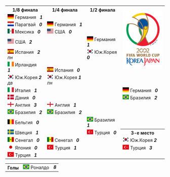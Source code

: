 <!--2021-09-06 18:35:04-->
<table class=p>
<tr>
  <th class=mb>1/8 финала</th>
  <th>1/4 финала</th>
  <th>1/2 финала</th>
  <td rowspan=7 valign=center align=center><img src="2002_FIFA_World_Cup.svg" width="148px"></td>
</tr>
<tr>
  <td class="col mt bb"><img width="20px" src="de.svg"> Германия <b> &nbsp; <i>1</i></b>
  <td>&nbsp;</td>
  <td>&nbsp;</td>
</tr>
<tr>
  <td class="col mb br"><img width="20px" src="py.svg"> Парагвай <b> &nbsp; <i>0</i></b>
  <td valign=bottom class="col bb"><img width="20px" src="de.svg"> Германия <b> &nbsp; <i>1</i></b>
  <td>&nbsp;</td>
</tr>
<tr>
  <td class="col mt bb br"><img width="20px" src="mx.svg"> Мексика <b> &nbsp; <i>0</i></b>
  <td valign=top class="col br"><img width="20px" src="us.svg"> США <b> &nbsp; <i>0</i></b>
  <td>&nbsp;</td>
</tr>
<tr>
  <td class="col mb"><img width="20px" src="us.svg"> США <b> &nbsp; <i>2</i></b>
  <td class=br>&nbsp;</td>
  <td valign=bottom class="col bb"><img width="20px" src="de.svg"> Германия <b> &nbsp; <i>1</i></b>
</tr>
<tr>
  <td class="col mt bb"><img width="20px" src="es.svg"> Испания <b> &nbsp; <i>2</i></b><i> пн</i>
  <td class=br>&nbsp;</td>
  <td valign=top class="col br"><img width="20px" src="kr.svg"> Юж.Корея <b> <i>0</i></b>
</tr>
<tr>
  <td class="col mb br"><img width="20px" src="ie.svg"> Ирландия <b> &nbsp; <i>1</i></b>
  <td valign=bottom class="col bb br"><img width="20px" src="es.svg"> Испания <b> &nbsp; <i>0</i></b>
  <td class=br>&nbsp;</td>
</tr>
<tr>
  <td class="col mt bb br"><img width="20px" src="kr.svg"> Юж.Корея <b> <i>2</i></b><i> дв</i>
  <td valign=top class=col><img width="20px" src="kr.svg"> Юж.Корея <b> <i>1</i></b><i> пн</i>
  <td class=br>&nbsp;</td>
</tr>
<tr>
  <td class="col mb"><img width="20px" src="it.svg"> Италия <b> &nbsp; <i>1</i></b>
  <td>&nbsp;</td>
  <td class=br>&nbsp;</td>
  <td valign=bottom class="col bb"><img width="20px" src="de.svg"> Германия <b> &nbsp; <i>0</i></b>
</tr>
<tr>
  <td class="col mt bb"><img width="20px" src="dk.svg"> Дания <b> &nbsp; <i>0</i></b>
  <td>&nbsp;</td>
  <td class=br>&nbsp;</td>
  <td valign=top class=col><img width="20px" src="br.svg"> Бразилия <b> &nbsp; <i>2</i></b>
</tr>
<tr>
  <td class="col mb br"><img width="20px" src="gb-eng.svg"> Англия <b> &nbsp; <i>3</i></b>
  <td valign=bottom class="col bb"><img width="20px" src="gb-eng.svg"> Англия <b> &nbsp; <i>1</i></b>
  <td class=br>&nbsp;</td>
  <td>&nbsp;</td>
</tr>
<tr>
  <td class="col mt bb br"><img width="20px" src="br.svg"> Бразилия <b> &nbsp; <i>2</i></b>
  <td valign=top class="col br"><img width="20px" src="br.svg"> Бразилия <b> &nbsp; <i>2</i></b>
  <td class=br>&nbsp;</td>
  <td>&nbsp;</td>
</tr>
<tr>
  <td class="col mb"><img width="20px" src="be.svg"> Бельгия <b> &nbsp; <i>0</i></b>
  <td class=br>&nbsp;</td>
  <td valign=bottom class="col bb br"><img width="20px" src="br.svg"> Бразилия <b> &nbsp; <i>1</i></b>
  <td>&nbsp;</td>
</tr>
<tr>
  <td class="col mt bb"><img width="20px" src="se.svg"> Швеция <b> &nbsp; <i>1</i></b>
  <td class=br>&nbsp;</td>
  <td valign=top class="col br"><img width="20px" src="tr.svg"> Турция <b> &nbsp; <i>0</i></b>
  <th>3-е место</th>
</tr>
<tr>
  <td class="col mb br"><img width="20px" src="sn.svg"> Сенегал <b> &nbsp; <i>0</i></b>
  <td valign=bottom class="col bb br"><img width="20px" src="sn.svg"> Сенегал <b> &nbsp; <i>0</i></b>
  <td class=br>&nbsp;</td>
  <td class="col mt bb"><img width="20px" src="kr.svg"> Юж.Корея <b> <i>2</i></b>
</tr>
<tr>
  <td class="col mt bb br"><img width="20px" src="jp.svg"> Япония <b> &nbsp; <i>0</i></b>
  <td valign=top class=col><img width="20px" src="tr.svg"> Турция <b> &nbsp; <i>1</i></b>
  <td>&nbsp;</td>
  <td class="col mb"><img width="20px" src="tr.svg"> Турция <b> &nbsp; <i>3</i></b>
</tr>
<tr>
  <td class=col><img width="20px" src="tr.svg"> Турция <b> &nbsp; <i>1</i></b>
  <td>&nbsp;</td>
  <td>&nbsp;</td>
  <td>&nbsp;</td>
</tr>
</table>
<p>
<table class=p>
<tr>
  <th class=col> Голы </th>
  <td class=col><img width="20px" src="br.svg"> Роналдо </td>
  <td valign=top><b><i>8</i></b></td>
</tr>
</table>
